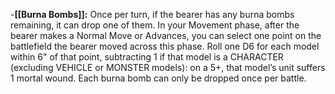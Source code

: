 -**[[Burna Bombs]]:** Once per turn, if the bearer has any burna bombs remaining, it can drop one of them. In your Movement phase, after the bearer makes a Normal Move or Advances, you can select one point on the battlefield the bearer moved across this phase. Roll one D6 for each model within 6" of that point, subtracting 1 if that model is a CHARACTER (excluding VEHICLE or MONSTER models): on a 5+, that model’s unit suffers 1 mortal wound. Each burna bomb can only be dropped once per battle.